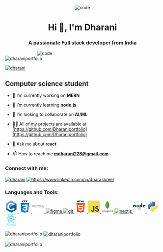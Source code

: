 <!DOCTYPE html>
<html lang="en">
<head>
    <meta charset="UTF-8">
    <meta name="viewport" content="width=device-width, initial-scale=1.0">
</head>
<body>
     <p align="center">
        <img alt="code" width="200" src="https://encrypted-tbn0.gstatic.com/images?q=tbn:ANd9GcSCHq0VZasgl0AfZWPscVJ50tauReGind8SoA&s">
    </p>
    <h1 align="center">Hi 👋, I'm Dharani</h1>
<h3 align="center">A passionate Full stack developer from India</h3>
<img align="right" alt = "code" width="400" src="https://media.tenor.com/IF2JdxzmyN4AAAAi/coding-girl.gif">

<p align="left"> <img src="https://komarev.com/ghpvc/?username=dharaniportfolio&label=Profile%20views&color=0e75b6&style=flat" alt="dharaniportfolio" /> </p>

<p align="left"> <a href="https://twitter.com/dharani" target="blank"><img src="https://img.shields.io/twitter/follow/dharani?logo=twitter&style=for-the-badge" alt="dharani" /></a> </p>
<h2>Computer science student</h2>

- 🔭 I’m currently working on **MERN**

- 🌱 I’m currently learning **node.js**

- 👯 I’m looking to collaborate on **AI/ML**

- 👨‍💻 All of my projects are available at [https://github.com/Dharaniportfolio](https://github.com/Dharaniportfolio)

- 💬 Ask me about **react**

- 📫 How to reach me **mdharani228@gmail.com**

<h3 align="left">Connect with me:</h3>
<p align="left">
<a href="https://twitter.com/dharani" target="blank"><img align="center" src="https://raw.githubusercontent.com/rahuldkjain/github-profile-readme-generator/master/src/images/icons/Social/twitter.svg" alt="dharani" height="30" width="40" /></a>
<a href="https://linkedin.com/in/https://www.linkedin.com/in/dharashree/" target="blank"><img align="center" src="https://raw.githubusercontent.com/rahuldkjain/github-profile-readme-generator/master/src/images/icons/Social/linked-in-alt.svg" alt="https://www.linkedin.com/in/dharashree/" height="30" width="40" /></a>
</p>

<h3 align="left">Languages and Tools:</h3>
<p align="left"> <a href="https://www.cprogramming.com/" target="_blank" rel="noreferrer"> <img src="https://raw.githubusercontent.com/devicons/devicon/master/icons/c/c-original.svg" alt="c" width="40" height="40"/> </a> <a href="https://www.w3schools.com/css/" target="_blank" rel="noreferrer"> <img src="https://raw.githubusercontent.com/devicons/devicon/master/icons/css3/css3-original-wordmark.svg" alt="css3" width="40" height="40"/> </a> <a href="https://expressjs.com" target="_blank" rel="noreferrer"> <img src="https://raw.githubusercontent.com/devicons/devicon/master/icons/express/express-original-wordmark.svg" alt="express" width="40" height="40"/> </a> <a href="https://www.figma.com/" target="_blank" rel="noreferrer"> <img src="https://www.vectorlogo.zone/logos/figma/figma-icon.svg" alt="figma" width="40" height="40"/> </a> <a href="https://git-scm.com/" target="_blank" rel="noreferrer"> <img src="https://www.vectorlogo.zone/logos/git-scm/git-scm-icon.svg" alt="git" width="40" height="40"/> </a> <a href="https://www.w3.org/html/" target="_blank" rel="noreferrer"> <img src="https://raw.githubusercontent.com/devicons/devicon/master/icons/html5/html5-original-wordmark.svg" alt="html5" width="40" height="40"/> </a> <a href="https://developer.mozilla.org/en-US/docs/Web/JavaScript" target="_blank" rel="noreferrer"> <img src="https://raw.githubusercontent.com/devicons/devicon/master/icons/javascript/javascript-original.svg" alt="javascript" width="40" height="40"/> </a> <a href="https://www.mongodb.com/" target="_blank" rel="noreferrer"> <img src="https://raw.githubusercontent.com/devicons/devicon/master/icons/mongodb/mongodb-original-wordmark.svg" alt="mongodb" width="40" height="40"/> </a> <a href="https://nextjs.org/" target="_blank" rel="noreferrer"> <img src="https://cdn.worldvectorlogo.com/logos/nextjs-2.svg" alt="nextjs" width="40" height="40"/> </a> <a href="https://nodejs.org" target="_blank" rel="noreferrer"> <img src="https://raw.githubusercontent.com/devicons/devicon/master/icons/nodejs/nodejs-original-wordmark.svg" alt="nodejs" width="40" height="40"/> </a> <a href="https://www.python.org" target="_blank" rel="noreferrer"> <img src="https://raw.githubusercontent.com/devicons/devicon/master/icons/python/python-original.svg" alt="python" width="40" height="40"/> </a> <a href="https://reactjs.org/" target="_blank" rel="noreferrer"> <img src="https://raw.githubusercontent.com/devicons/devicon/master/icons/react/react-original-wordmark.svg" alt="react" width="40" height="40"/> </a> </p>

<p><img align="left" src="https://github-readme-stats.vercel.app/api/top-langs?username=dharaniportfolio&show_icons=true&locale=en&layout=compact" alt="dharaniportfolio" /></p>

<p>&nbsp;<img align="center" src="https://github-readme-stats.vercel.app/api?username=dharaniportfolio&show_icons=true&locale=en" alt="dharaniportfolio" /></p>

<p><img align="center" src="https://github-readme-streak-stats.herokuapp.com/?user=dharaniportfolio&" alt="dharaniportfolio" /></p>





</body>
</html>
